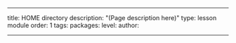 ---

title: HOME directory
description: "(Page description here)"
type: lesson module
order: 1
tags: 
packages: 
level: 
author: 

---